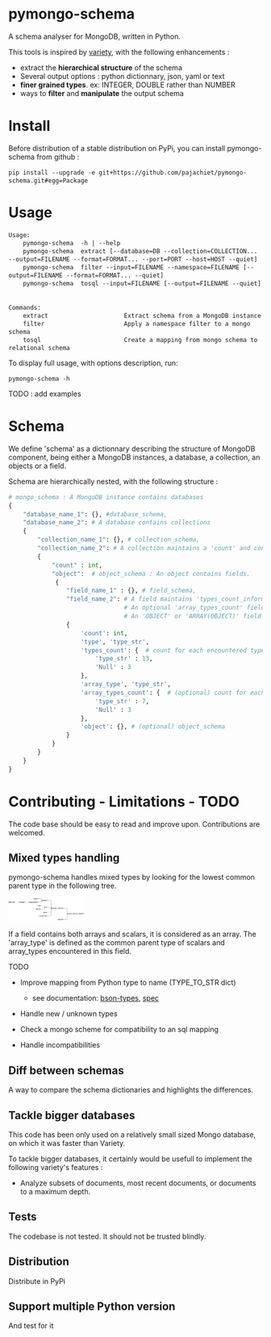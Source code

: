 # pymongo-schema
A schema analyser for MongoDB, written in Python. 

This tools is inspired by [variety](https://github.com/variety/variety), with the following enhancements :

- extract the **hierarchical structure** of the schema 
- Several output options : python dictionnary, json, yaml or text
- **finer grained types**. ex: INTEGER, DOUBLE rather than NUMBER 
- ways to **filter** and **manipulate** the output schema

# Install

Before distribution of a stable distribution on PyPi, you can install pymongo-schema from github : 
```shell
pip install --upgrade -e git+https://github.com/pajachiet/pymongo-schema.git#egg=Package
```
# Usage

```shell
Usage:
    pymongo-schema  -h | --help
    pymongo-schema  extract [--database=DB --collection=COLLECTION... --output=FILENAME --format=FORMAT... --port=PORT --host=HOST --quiet]
    pymongo-schema  filter --input=FILENAME --namespace=FILENAME [--output=FILENAME --format=FORMAT... --quiet]
    pymongo-schema  tosql --input=FILENAME [--output=FILENAME --quiet]


Commands: 
    extract                     Extract schema from a MongoDB instance
    filter                      Apply a namespace filter to a mongo schema
    tosql                       Create a mapping from mongo schema to relational schema
```

To display full usage, with options description, run:
```shell 
pymongo-schema -h
```

TODO : add examples

# Schema

We define 'schema' as a dictionnary describing the structure of MongoDB component, being either a MongoDB instances, a database, a collection, an objects or a field. 
 
Schema are hierarchically nested, with the following structure :  



```python 
# mongo_schema : A MongoDB instance contains databases
{
    "database_name_1": {}, #database_schema,
    "database_name_2": # A database contains collections
    { 
        "collection_name_1": {}, # collection_schema,
        "collection_name_2": # A collection maintains a 'count' and contains 1 object
        { 
            "count" : int, 
            "object":  # object_schema : An object contains fields.            
             {
                "field_name_1" : {}, # field_schema, 
                "field_name_2": # A field maintains 'types_count_information
                                # An optional 'array_types_count' field maintains 'types_count' information for values encountered in arrays 
                                # An 'OBJECT' or 'ARRAY(OBJECT)' field recursively contains 1 'object'
                {
                    'count': int,
                    'type', 'type_str',
                    'types_count': {  # count for each encountered type  
                        'type_str' : 13,
                        'Null' : 3
                    }, 
                    'array_type', 'type_str',
                    'array_types_count': {  # (optional) count for each type encountered  in arrays
                        'type_str' : 7,
                        'Null' : 3
                    }, 
                    'object': {}, # (optional) object_schema 
                } 
            } 
        }
    }           
}
```
# Contributing - Limitations - TODO 
The code base should be easy to read and improve upon. Contributions are welcomed.

## Mixed types handling
pymongo-schema handles mixed types by looking for the lowest common parent type in the following tree.

<img src="type_tree.png" alt="type_tree" width=150/>

If a field contains both arrays and scalars, it is considered as an array. The 'array_type' is defined as the common parent type of scalars and array_types encountered in this field. 

TODO

- Improve mapping from Python type to name (TYPE_TO_STR dict)
    - see documentation: [bson-types](https://docs.mongodb.com/manual/reference/bson-types/), [spec](http://bsonspec.org/spec.html)

- Handle new / unknown types
- Check a mongo scheme for compatibility to an sql mapping
- Handle incompatibilities

## Diff between schemas

A way to compare the schema dictionaries and highlights the differences.


## Tackle bigger databases
This code has been only used on a relatively small sized Mongo database, on which it was faster than Variety. 

To tackle bigger databases, it certainly would be usefull to implement the following variety's features :

- Analyze subsets of documents, most recent documents, or documents to a maximum depth.

## Tests
The codebase is not tested. It should not be trusted blindly.

## Distribution

Distribute in PyPi

## Support multiple Python version

And test for it


